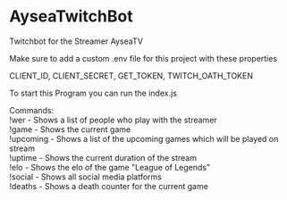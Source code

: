 # AyseaTwitchBot
Twitchbot for the Streamer AyseaTV


Make sure to add a custom .env file for this project with these properties

CLIENT_ID, CLIENT_SECRET, GET_TOKEN, TWITCH_OATH_TOKEN

To start this Program you can run the index.js 

Commands:  
!wer - Shows a list of people who play with the streamer  
!game - Shows the current game  
!upcoming - Shows a list of the upcoming games which will be played on stream  
!uptime - Shows the current duration of the stream  
!elo - Shows the elo of the game "League of Legends"  
!social - Shows all social media platforms  
!deaths - Shows a death counter for the current game  
